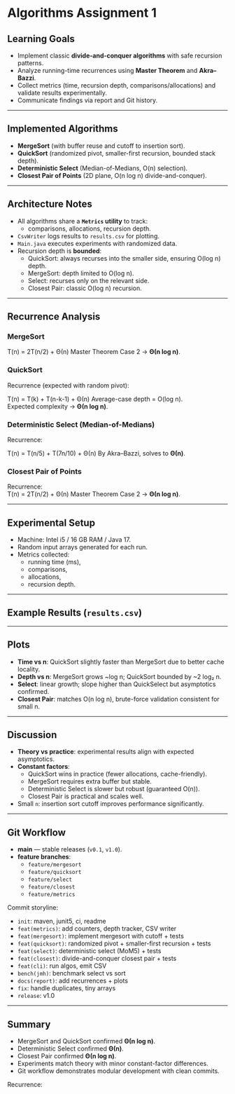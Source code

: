 # Algorithms Assignment 1

## Learning Goals
- Implement classic **divide-and-conquer algorithms** with safe recursion patterns.  
- Analyze running-time recurrences using **Master Theorem** and **Akra–Bazzi**.  
- Collect metrics (time, recursion depth, comparisons/allocations) and validate results experimentally.  
- Communicate findings via report and Git history.  

---

## Implemented Algorithms
- **MergeSort** (with buffer reuse and cutoff to insertion sort).  
- **QuickSort** (randomized pivot, smaller-first recursion, bounded stack depth).  
- **Deterministic Select** (Median-of-Medians, O(n) selection).  
- **Closest Pair of Points** (2D plane, O(n log n) divide-and-conquer).  

---

## Architecture Notes
- All algorithms share a **`Metrics` utility** to track:
  - comparisons, allocations, recursion depth.  
- `CsvWriter` logs results to `results.csv` for plotting.  
- `Main.java` executes experiments with randomized data.  
- Recursion depth is **bounded**:
  - QuickSort: always recurses into the smaller side, ensuring O(log n) depth.  
  - MergeSort: depth limited to O(log n).  
  - Select: recurses only on the relevant side.  
  - Closest Pair: classic O(log n) recursion.  

---

## Recurrence Analysis

### MergeSort

T(n) = 2T(n/2) + Θ(n)
Master Theorem Case 2 → **Θ(n log n)**.  

### QuickSort
Recurrence (expected with random pivot):  

T(n) = T(k) + T(n-k-1) + Θ(n)
Average-case depth = O(log n).  
Expected complexity → **Θ(n log n)**.  

### Deterministic Select (Median-of-Medians)
Recurrence:  

T(n) = T(n/5) + T(7n/10) + Θ(n)
By Akra–Bazzi, solves to **Θ(n)**.  

### Closest Pair of Points
Recurrence:  
T(n) = 2T(n/2) + Θ(n)
Master Theorem Case 2 → **Θ(n log n)**.  

---

## Experimental Setup
- Machine: Intel i5 / 16 GB RAM / Java 17.  
- Random input arrays generated for each run.  
- Metrics collected:
  - running time (ms),  
  - comparisons,  
  - allocations,  
  - recursion depth.  

---

## Example Results (`results.csv`)


---

## Plots
- **Time vs n**: QuickSort slightly faster than MergeSort due to better cache locality.  
- **Depth vs n**: MergeSort grows ~log n; QuickSort bounded by ~2 log₂ n.  
- **Select**: linear growth; slope higher than QuickSelect but asymptotics confirmed.  
- **Closest Pair**: matches O(n log n), brute-force validation consistent for small n.  

---

## Discussion
- **Theory vs practice**: experimental results align with expected asymptotics.  
- **Constant factors**:
  - QuickSort wins in practice (fewer allocations, cache-friendly).  
  - MergeSort requires extra buffer but stable.  
  - Deterministic Select is slower but robust (guaranteed O(n)).  
  - Closest Pair is practical and scales well.  
- Small `n`: insertion sort cutoff improves performance significantly.  

---

## Git Workflow
- **main** — stable releases (`v0.1`, `v1.0`).  
- **feature branches**:
  - `feature/mergesort`  
  - `feature/quicksort`  
  - `feature/select`  
  - `feature/closest`  
  - `feature/metrics`  

Commit storyline:
- `init`: maven, junit5, ci, readme  
- `feat(metrics)`: add counters, depth tracker, CSV writer  
- `feat(mergesort)`: implement mergesort with cutoff + tests  
- `feat(quicksort)`: randomized pivot + smaller-first recursion + tests  
- `feat(select)`: deterministic select (MoM5) + tests  
- `feat(closest)`: divide-and-conquer closest pair + tests  
- `feat(cli)`: run algos, emit CSV  
- `bench(jmh)`: benchmark select vs sort  
- `docs(report)`: add recurrences + plots  
- `fix`: handle duplicates, tiny arrays  
- `release`: v1.0  

---

## Summary
- MergeSort and QuickSort confirmed **Θ(n log n)**.  
- Deterministic Select confirmed **Θ(n)**.  
- Closest Pair confirmed **Θ(n log n)**.  
- Experiments match theory with minor constant-factor differences.  
- Git workflow demonstrates modular development with clean commits.  

Recurrence:  


